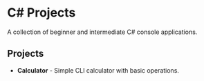# C# Projects

A collection of beginner and intermediate C# console applications.

## Projects

- **Calculator** - Simple CLI calculator with basic operations.
